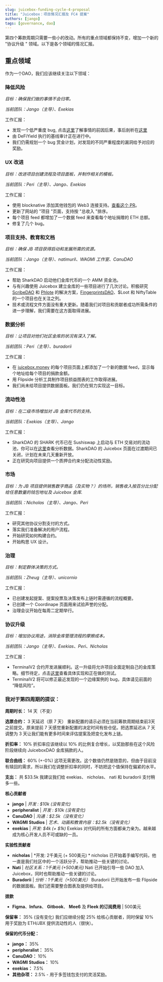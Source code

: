```yaml
---
slug: juicebox-funding-cycle-4-proposal
title: "Juicebox：项目情况汇报及 FC4 提案"
authors: [jango]
tags: [governance, dao]
---
```


第四个筹款周期只需要一些小的改动。所有的重点领域都保持不变，增加一个新的 "协议升级 " 领域。以下是各个领域的情况汇报。

## 重点领域

作为一个DAO，我们应该继续关注以下领域：

### 降低风险

*目标：确保我们做的事情不会归零。*

*当前团队：Jango（主导）、Exekias*

工作汇报：

- 发现一个低严重度 bug, 点击[这里](/dev/resources/post-mortem/2021-08-18/)了解事情的前因后果，事后剖析在[这里](https://github.com/jbx-protocol/juice-security/blob/main/incidents/08-18-2021.md)
- 由 DeFiYield 执行的基线审计正在进行中。
- 我们仍需规划一个 bug 赏金计划，对发现的不同严重程度的漏洞给予对应的奖励。

### UX 改进

*目标：改进项目创建流程及项目面板，并制作相关的模板。*

*当前团队：Peri（主导）、Jango、Exekias*

工作汇报：

- 使用 blocknative 添加其他钱包的 Web3 连接支持。[查看这个 PR](https://github.com/jbx-protocol/juice-juicehouse/pull/105)。
- 更新了网站的 "项目 "页面，支持按 "总收入 "排序。
- 每个项目 feed 都增加了一个数据 feed 来查看每个地址捐赠的 ETH 总额。
- 修复了几个 bug。

### 项目支持、教育和文档

*目标：确保 JB 项目获得启动和发展所需的资源。*

*当前团队：Jango（主导）、natimuril、WAGMI 工作室、CanuDAO*

工作汇报：

- 帮助 SharkDAO 启动他们金库代币的一个 AMM 资金池。
- 与有兴趣使用 Juicebox 建立金库的一些项目进行了几次讨论。积极研究 [ScribeDAO](https://twitter.com/scribedao) 和 [Phlote](https://phlote.xyz/) 的解决方案，[FingerprintsDAO](https://twitter.com/FingerprintsDAO)、$Loot 和 NiftyTable 的一个项目也在关注之列。
- 技术或流程文件方面没有重大更新。随着我们对项目和贡献者成功所需条件的进一步理解，我们需要在这方面取得进展。

### 数据分析

*目标：让项目对他们社区金库的状况有深入了解。*

*当前团队：Peri（主导）、buradorii*

工作汇报：

- 在 [juicebox.money](https://juicebox.money/) 的每个项目页面上都添加了一个新的数据 feed，显示每个地址给每个项目的捐款金额。
- 用 Flipside 分析工具制作项目损益图表的工作取得进展。
- 我们尚未给项目提供数据面板。我们仍在努力实现这一目标。

### 流动性池

*目标：在二级市场增加对 JB 金库代币的支持。*

*当前团队：Exekias（主导）、Jango*

工作汇报：

- SharkDAO 的 SHARK 代币已在 Sushiswap 上启动与 ETH 交易对的流动池，你可以在[这里](https://analytics.sushi.com/tokens/0x232afce9f1b3aae7cb408e482e847250843db931)查看分析数据。SharkDAO 的 Juicebox 页面在过渡期间已关闭，计划在未来几天重新开放。
- 正在研究向项目提供一个质押合约来分配流动性奖励。

### 市场

*目标：为 JB 项目提供销售数字商品（及实物？）的场所，销售收入按百分比分配给任意数量的钱包地址及 Juicebox 金库.*

*当前团队：Nicholas（主导）、Jango、Peri*

工作汇报：

- 研究其他协议分割支付的方式。
- 落实我们准备解决的用户流程。
- 开始研究如何构建合约。
- 开始构思 UX 设计。

### 治理

*目标：制定群体决策的方式。*

*当前团队：Zheug（主导）、unicornio*

工作汇报：

- 已创建发起提案、提案投票及决策发布上链时需遵循的流程概要。
- 已创建一个 Coordinape 页面用来试验声誉的分配。
- 治理会议开始在每周二定期举行。

### 协议升级

*目标：增加协议用途，消除金库管理流程的摩擦成本。*

*当前团队：Jango（主导）、Exekias、Peri、Nicholas*

工作汇报：

- TerminalV2 合约开发进展顺利。这一升级将允许项目全面定制自己的金库策略。细节待定，点击[这里](https://github.com/jbx-protocol/juice-juicehouse/tree/version/2)查看具体实现和正在做的测试。
- TerminalV2 将可以修正最近发现的一个边缘案例的 bug，具体请见前面的 “降低风险”。

### 我对于第四周期的提议：

**周期时长：** 14 天（不变）

**选票合约：** 3 天延迟（原 7 天）
重新配置的请示必须在当前筹款周期结束前3天之前提交。原来提前 7 天感觉重新配置的决定时间有些仓促。把选票延迟从 7 天调整为 3 天让我们能有更多时间来评估提案及把变化发布上链。

**折扣率：** 10%
折扣率应该继续以 10% 的比例复合增长，以奖励那些在这个风险阶段继续向 JuiceboxDAO 金库捐款的人。

**联合曲线：** 60% (+-0%)
这项无需更改。这个数值仍然是随意的，但由于目前没有赎回的需求，所以我们在调整折扣率的同时，不妨把这个值保持在偏紧的水平。

**支出：** 共 $33.5k
我建议我们给 exekias、 nicholas、 nati 和 buradorii 支付稍多一些。

**核心贡献者**

- **jango** | *开发 : $10k (没有变化)*
- **peripheralist** | *开发 : $10k (没有变化)*
- **CanuDAO** | *沟通：$2.5k（没有变化）*
- **WAGMI Studios** | *艺术、动画和教育内容：$2.5k（没有变化）*
- **exekias** | *开发: $4k (+ $1k)*
Exekias 对代码的所有方面都亲力亲为。越来越成为核心开发人员不可或缺的一员。

**实验性贡献者**

- **nicholas** | *开发: 2千美元 (+ 500美元) *
nicholas 已开始着手编写代码，他一直是我们社区中的一个活跃分子，帮助推动一些关键的讨论。
- **Nati** | *社区关系：1千美元 (+500美元)*
Nati 已开始引导一些 DAO 加入 Juicebox，同时也帮助推动一些关键的讨论。
- **Buradorii** | *分析：1千美元（+500美元）*
Buradorii 已开始发布一些 Flipside 的数据面板。我们还需要整合图表及提供给项目。

**拨款**

- **Figma**、**Infura**、 **Gitbook**、 **Mee6** 及 **Fleek 的订阅费用** | 500美元

**保留率：** 35% (没有变化)
我们应继续分配 25% 给核心贡献者，同时保留 10% 用于奖励为 ETH/JBX 提供流动性的人（很快）。

**保留的代币分配：**

- **jango：** 35%
- **peripheralist：** 35%
- **CanuDAO：** 10%
- **WAGMI Studios：** 10%
- **exekias：** 7.5%
- **其他杂项：** 2.5% - 用于多签钱包支付的灵活奖励。
